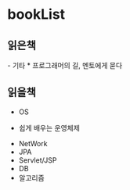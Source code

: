 # bookList
</hr>

## 읽은책
</hr>
- 기타
  * 프로그래머의 길, 멘토에게 묻다

## 읽을책
- OS
 * 쉽게 배우는 운영체제
- NetWork
- JPA
- Servlet/JSP
- DB
- 알고리즘


